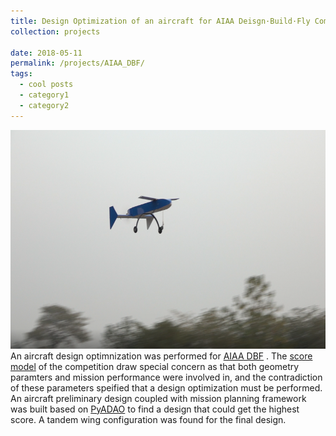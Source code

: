 ```yaml
---
title: Design Optimization of an aircraft for AIAA Deisgn·Build·Fly Competition
collection: projects

date: 2018-05-11
permalink: /projects/AIAA_DBF/
tags:
  - cool posts
  - category1
  - category2
---
```


<img src='/images/AIAA_DBF/P1.png' width="550" height="350"> <br>
An aircraft design optimnization was performed for [AIAA DBF](https://www.aiaadbf.org/General-Info/ "AIAA DBF") . The [score model](https://www.aiaadbf.org/Scoring/ "score model") of the competition draw special concern as that both geometry paramters and mission performance were involved in, and the contradiction of these parameters speified that a design optimization must be performed.  An aircraft preliminary design coupled with mission planning framework was built based on [PyADAO](https://tsingqaq.github.io/projects/PyADAO_construction/ "PyADAO") to find a design that could get the highest score. A tandem wing configuration was found for the final design.

